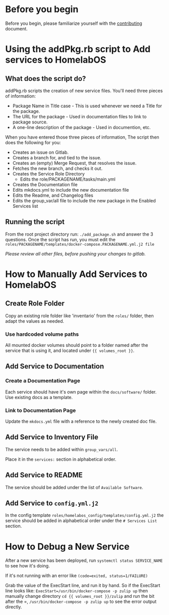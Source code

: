 # Before you begin

Before you begin, please familiarize yourself with the [contributing](contributing.md) document.

# Using the addPkg.rb script to Add services to HomelabOS

## What does the script do?

addPkg.rb scripts the creation of new service files. You'll need three pieces of information:

- Package Name in Title case - This is used whenever we need a Title for the package.
- The URL for the package - Used in documentation files to link to package source.
- A one-line description of the package - Used in documention, etc.

When you have entered those three pieces of information, The script then does the following for you:

- Creates an issue on Gitlab.
- Creates a branch for, and tied to the issue.
- Creates an (empty) Merge Request, that resolves the issue.
- Fetches the new branch, and checks it out.
- Creates the Service Role Directory
  - Edits the role/PACKAGENAME/tasks/main.yml
- Creates the Documentation file
- Edits mkdocs.yml to include the new documentation file
- Edits the Readme, and Changelog files
- Edits the group_var/all file to include the new package in the Enabled Services list

## Running the script

From the root project directory run:
`./add_package.sh` and answer the 3 questions.
Once the script has run, you must edit the `roles/PACKAGENAME/templates/docker-compose.PACKAGENAME.yml.j2 file`

_Please review all other files, before pushing your changes to gitlab._

# How to Manually Add Services to HomelabOS

## Create Role Folder

Copy an existing role folder like 'inventario' from the `roles/` folder,
then adapt the values as needed.

### Use hardcoded volume paths

All mounted docker volumes should point to a folder named after the service that is using it, and located under `{{ volumes_root }}`.

## Add Service to Documentation

### Create a Documentation Page

Each service should have it's own page within the `docs/software/` folder.
Use existing docs as a template.

### Link to Documentation Page

Update the `mkdocs.yml` file with a reference to the newly created doc file.

## Add Service to Inventory File

The service needs to be added within
`group_vars/all`.

Place it in the `services:` section in alphabetical order. 

## Add Service to README

The service should be added under the list of `Available Software`.

## Add Service to `config.yml.j2`

In the config template `roles/homelabos_config/templates/config.yml.j2` the
service should be added in alphabetical order under the `# Services List` section.

# How to Debug a New Service

After a new service has been deployed, run `systemctl status SERVICE_NAME` to see
how it's doing.

If it's not running with an error like `(code=exited, status=1/FAILURE)`

Grab the value of the ExecStart line, and run it by hand. So if the ExecStart line looks like:
`ExecStart=/usr/bin/docker-compose -p zulip up`
then manually change directory `cd {{ volumes_root }}/zulip` and run the bit after the =, `/usr/bin/docker-compose -p zulip up` to see the error output directly.
